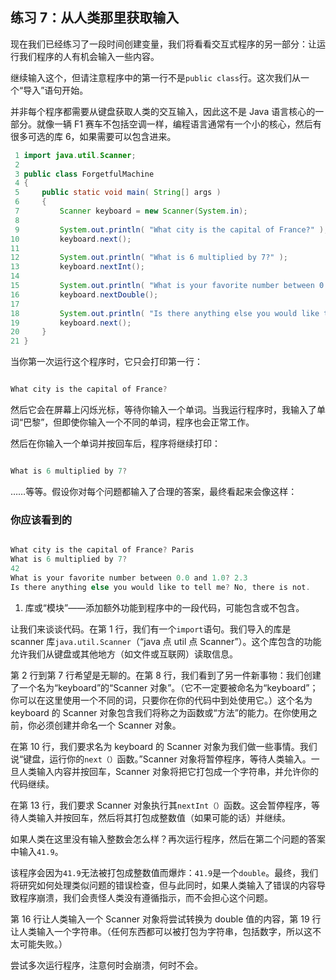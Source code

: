## 练习 7：从人类那里获取输入

现在我们已经练习了一段时间创建变量，我们将看看交互式程序的另一部分：让运行我们程序的人有机会输入一些内容。

继续输入这个，但请注意程序中的第一行不是`public class`行。这次我们从一个“导入”语句开始。

并非每个程序都需要从键盘获取人类的交互输入，因此这不是 Java 语言核心的一部分。就像一辆 F1 赛车不包括空调一样，编程语言通常有一个小的核心，然后有很多可选的库 6，如果需要可以包含进来。


```java
 1 import java.util.Scanner;
 2 
 3 public class ForgetfulMachine
 4 {
 5     public static void main( String[] args )
 6     {
 7         Scanner keyboard = new Scanner(System.in);
 8 
 9         System.out.println( "What city is the capital of France?" );
10         keyboard.next();
11 
12         System.out.println( "What is 6 multiplied by 7?" );
13         keyboard.nextInt();
14 
15         System.out.println( "What is your favorite number between 0.0 and 1.0?" );
16         keyboard.nextDouble();
17 
18         System.out.println( "Is there anything else you would like to tell me?" );
19         keyboard.next();
20     }
21 }
```

当你第一次运行这个程序时，它只会打印第一行：

```java

What city is the capital of France?
```

然后它会在屏幕上闪烁光标，等待你输入一个单词。当我运行程序时，我输入了单词“巴黎”，但即使你输入一个不同的单词，程序也会正常工作。

然后在你输入一个单词并按回车后，程序将继续打印：

```java

What is 6 multiplied by 7?
```

……等等。假设你对每个问题都输入了合理的答案，最终看起来会像这样：

### 你应该看到的

```java

What city is the capital of France? Paris
What is 6 multiplied by 7?
42
What is your favorite number between 0.0 and 1.0? 2.3
Is there anything else you would like to tell me? No, there is not.
```

1.  库或“模块”——添加额外功能到程序中的一段代码，可能包含或不包含。

让我们来谈谈代码。在第 1 行，我们有一个`import`语句。我们导入的库是 scanner 库`java.util.Scanner`（“java 点 util 点 Scanner”）。这个库包含的功能允许我们从键盘或其他地方（如文件或互联网）读取信息。

第 2 行到第 7 行希望是无聊的。在第 8 行，我们看到了另一件新事物：我们创建了一个名为“keyboard”的“Scanner 对象”。（它不一定要被命名为“keyboard”；你可以在这里使用一个不同的词，只要你在你的代码中到处使用它。）这个名为 keyboard 的 Scanner 对象包含我们将称之为函数或“方法”的能力。在你使用之前，你必须创建并命名一个 Scanner 对象。

在第 10 行，我们要求名为 keyboard 的 Scanner 对象为我们做一些事情。我们说“键盘，运行你的`next（）`函数。”Scanner 对象将暂停程序，等待人类输入。一旦人类输入内容并按回车，Scanner 对象将把它打包成一个字符串，并允许你的代码继续。

在第 13 行，我们要求 Scanner 对象执行其`nextInt（）`函数。这会暂停程序，等待人类输入并按回车，然后将其打包成整数值（如果可能的话）并继续。

如果人类在这里没有输入整数会怎么样？再次运行程序，然后在第二个问题的答案中输入`41.9`。

该程序会因为`41.9`无法被打包成整数值而爆炸：`41.9`是一个`double`。最终，我们将研究如何处理类似问题的错误检查，但与此同时，如果人类输入了错误的内容导致程序崩溃，我们会责怪人类没有遵循指示，而不会担心这个问题。

第 16 行让人类输入一个 Scanner 对象将尝试转换为 double 值的内容，第 19 行让人类输入一个字符串。（任何东西都可以被打包为字符串，包括数字，所以这不太可能失败。）

尝试多次运行程序，注意何时会崩溃，何时不会。

